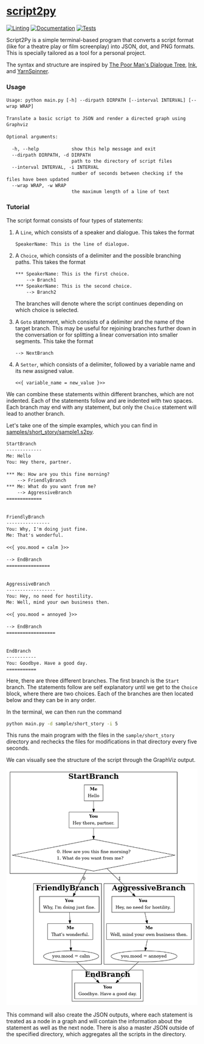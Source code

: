 # [script2py][readthedocs]

[![Linting][pylintbadge]][pylintworkflow]
[![Documentation][documentationbadge]][documentationworkflow]
[![Tests][testsbadge]][testsworkflow]

Script2Py is a simple terminal-based program that converts a script format
(like for a theatre play or film screenplay) into JSON, dot, and PNG formats.
This is specially tailored as a tool for a personal project.

The syntax and structure are inspired by
[The Poor Man's Dialogue Tree][etodd], [Ink][inkle], and
[YarnSpinner][yarnspinnertool].

### Usage

```text
Usage: python main.py [-h] --dirpath DIRPATH [--interval INTERVAL] [--wrap WRAP]

Translate a basic script to JSON and render a directed graph using Graphviz

Optional arguments:

  -h, --help            show this help message and exit
  --dirpath DIRPATH, -d DIRPATH
                        path to the directory of script files
  --interval INTERVAL, -i INTERVAL
                        number of seconds between checking if the files have been updated
  --wrap WRAP, -w WRAP
                        the maximum length of a line of text
```

### Tutorial

The script format consists of four types of statements:

1. A `Line`, which consists of a speaker and dialogue. This takes the format

   ```text
   SpeakerName: This is the line of dialogue.
   ```

1. A `Choice`, which consists of a delimiter and the possible branching paths.
   This takes the format

   ```text
   *** SpeakerName: This is the first choice.
       --> Branch1
   *** SpeakerName: This is the second choice.
       --> Branch2
   ```

   The branches will denote where the script continues depending on which choice
   is selected.

1. A `Goto` statement, which consists of a delimiter and the name of the target
   branch. This may be useful for rejoining branches further down in the
   conversation or for splitting a linear conversation into smaller segments.
   This take the format

   ```text
   --> NextBranch
   ```

1. A `Setter`, which consists of a delimiter, followed by a variable name and
   its new assigned value.

   ```text
   <<{ variable_name = new_value }>>
   ```
   
We can combine these statements within different branches, which are not
indented. Each of the statements follow and are indented with two spaces. Each
branch may end with any statement, but only the `Choice` statement will lead
to another branch.

Let's take one of the simple examples, which you can find in
[samples/short_story/sample1.s2py](/sample/short_story/sample1.s2py).

```text
StartBranch
-------------
Me: Hello
You: Hey there, partner.

*** Me: How are you this fine morning?
    --> FriendlyBranch
*** Me: What do you want from me?
    --> AggressiveBranch
=============


FriendlyBranch
----------------
You: Why, I'm doing just fine.
Me: That's wonderful.

<<{ you.mood = calm }>>

--> EndBranch
================


AggressiveBranch
------------------
You: Hey, no need for hostility.
Me: Well, mind your own business then.

<<{ you.mood = annoyed }>>

--> EndBranch
==================


EndBranch
-----------
You: Goodbye. Have a good day.
===========
```

Here, there are three different branches. The first branch is the `Start`
branch. The statements follow are self explanatory until we get to the `Choice`
block, where there are two choices. Each of the branches are then located below
and they can be in any order.

In the terminal, we can then run the command

```bash
python main.py -d sample/short_story -i 5
```

This runs the main program with the files in the `sample/short_story`
directory and rechecks the files for modifications in that directory every five
seconds.

We can visually see the structure of the script through the GraphViz output.

![sample graph output](/sample/short_story/sample1.png)

This command will also create the JSON outputs, where each statement is treated
as a node in a graph and will contain the information about the statement as
well as the next node. There is also a master JSON outside of the specified
directory, which aggregates all the scripts in the directory.

[documentationbadge]: https://github.com/patriacaelum/script2py/actions/workflows/sphinx.yaml/badge.svg
[documentationworkflow]: https://github.com/patriacaelum/script2py/actions/workflows/sphinx.yaml
[etodd]: https://github.com/etodd/Lemma/tree/master/Dialogger
[inkle]: https://github.com/inkle/ink
[pylintbadge]: https://github.com/patriacaelum/script2py/actions/workflows/pylint.yaml/badge.svg
[pylintworkflow]: https://github.com/patriacaelum/script2py/actions/workflows/pylint.yaml
[readthedocs]: https://patriacaelum.github.io/script2py/
[testsbadge]: https://github.com/patriacaelum/script2py/actions/workflows/pytest.yaml/badge.svg
[testsworkflow]: https://github.com/patriacaelum/script2py/actions/workflows/pytest.yaml
[yarnspinnertool]: https://github.com/YarnSpinnerTool/YarnSpinner
